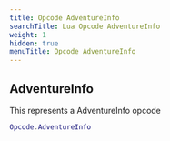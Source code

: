 ```yaml
---
title: Opcode AdventureInfo
searchTitle: Lua Opcode AdventureInfo
weight: 1
hidden: true
menuTitle: Opcode AdventureInfo
---
```

## AdventureInfo

This represents a AdventureInfo opcode
```lua
Opcode.AdventureInfo
```